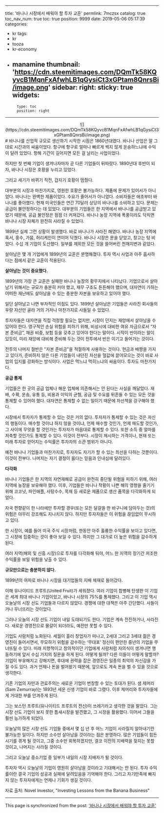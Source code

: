 
---
title: '바나나 시장에서 배워야 할 투자 교훈'
permlink: 7mczsx
catalog: true
toc_nav_num: true
toc: true
position: 9999
date: 2019-05-06 05:17:39
categories:
- kr
tags:
- kr
- tooza
- kr-economy
- manamine
thumbnail: 'https://cdn.steemitimages.com/DQmTk58KQyvcB1MqnFxAfwhLB1qGysiCt3xGPtam8QnrsBi/image.png'
sidebar:
    right:
        sticky: true
widgets:
    -
        type: toc
        position: right
---


<center>
![](https://cdn.steemitimages.com/DQmTk58KQyvcB1MqnFxAfwhLB1qGysiCt3xGPtam8QnrsBi/image.png)
</center>
#
바나나를 산업적 규모로 생산하기 시작한 시점은 1860년대였다. 바나나 산업은 말 그대로 시간과의 싸움이었다. 항구에 항구로 얼마나 빠르게 썩지 않게 운송하느냐에 수익이 달려 있었다. 항해 기간이 길어지면 모든 걸 날리는 사업이었다.​

하지만 첫 번째 기업이 생겨나자마자 곧 다른 기업들이 뒤따랐다. 1890년대 후반이 되자, 바나나 시장은 호황을 누리고 있었다.

그리고 세기가 바뀌기 직전, 갑자기 호황이 멈췄다.

대부분의 시장과 마찬가지로, 영원한 호황은 불가능하다. 제품에 문제가 있어서가 아니었다. 바나나는 완벽한 제품이었다. 수요가 줄어서가 아니었다. 소비자들은 애초부터 바나나를 좋아했다. 현재 미국인들은 연간 70달러 상당의 바나나를 소비하고 있다. 문제는 공급이 불안정하다는 데 있었다. 대부분의 기업들은 한 지역에서 바나나를 공급받고 있었기 때문에, 공급 불안정은 점점 더 커져갔다. 바나나 농장 지역에 폭풍이라도 닥치면 바나나 시장 자체가 완전히 사라질 수 있었다.

1899년 실제 그런 상황이 발생했다. 바로 바나나가 사라진 해였다. 바나나 농장 지역에 혹서, 홍수, 가뭄, 허리케인이 연이어 닥쳤다. 바나나 시장은 문을 닫았고, 창고는 텅 비었다. 수십 개 기업이 도산했다. 일부를 제외한 모든 것을 쓸어버린 천재지변과 같았다.

살아남은 몇 개 기업에게 1899년의 교훈은 분명해졌다. 투자 역시 사업과 아주 흡사하다는 점에서 같은 교훈이 적용된다.

**살아남는 것이 중요했다.**

1899년의 가장 큰 교훈은 실패한 바나나 농장의 황무지에서 나타났다. 기업으로서 살아남기 위해서는 규모가 충분히 커야 했고, 재무 구조도 튼튼해야 했으며, 대자연이 가하는 어떠한 재난에도 살아남을 수 있는 충분한 자본을 보유하고 있어야 했다.

일단 살아남고 나면 부차적인 이점도 있다. 1899년 살아남은 기업들은 사라진 회사들의 우량 자산만 골라 거의 거저나 마찬가지로 사들일 수 있었다.

투자자들은 대자연을 직접 걱정할 필요는 없지만, 시장이 던지는 재앙에서 살아남을 수 있어야 한다. 영구적인 손실 위험을 피하기 위해, 비상시에 대비한 여유 자금으로서 “자본 준비금”, 채권 비중, 보험 등을 갖추고 있어야 한다는 말이다. 시작이 반이라는 말이 있듯이, 미리 재앙에 대비해 준비해 두는 것이 전투에서 반은 이기고 들어가는 것이다.

전투의 나머지 절반은 "자본 준비금"을 적절하게 사용하는 것이다. 현금과 배짱을 가지고 있다가, 준비하지 않은 다른 기업들이 내던진 자산을 헐값에 끌어모으는 것이 바로 사업의 입지를 강화하는 방식이다. 사업은 먹느냐 먹히느냐의 싸움이다. 투자도 마찬가지다.

**공급 통제**

기업들은 한 곳의 공급 업체나 해운 업체에 의존해서는 안 된다는 사실을 깨달았다. 재배, 수확, 운송, 유통 등, 비용과 이익의 균형, 공급 및 수요를 뒤흔들 수 있는 모든 것을 통제할 수 있어야 했다. 대자연은 통제할 수 없는 일이기 때문에 차선책을 강구해야 했다.​

시장에서 투자자가 통제할 수 있는 것은 거의 없다. 투자자가 통제할 수 있는 것은 자신의 행동이다. 매수할 것이냐 하지 않을 것이냐, 언제 매수할 것인가, 언제 매도할 것인가, 그 사이에 무엇을 할 것인가는 투자자가 마음대로 통제할 수 있다. 또한 소득 중 얼마를 저축할 것인가도 통제할 수 있다. 이것이 전부다. 시장이 제시하는 가격이나, 현재 또는 미래 투자로 얻어지는 수익률은 투자자의 소관 범위가 아니다.​

예전 바나나 기업들과 마찬가지로, 투자자도 자기가 할 수 있는 최선을 다하는 것뿐이다. 이것이 전부다. 나머지는 자기 결정이 옳다는 믿음과 인내심에 달려있다.​

**다각화**​

바나나 기업들은 한 지역의 자연재해로 공급이 완전히 중단될 위험을 피하기 위해, 여러 지역에 농장을 보유해야 했다. 이후, 기업들은 바나나 작황이 나쁜 해의 영향을 줄기기 위해 코코넛, 파인애플, 사탕수수, 목재 등 새로운 제품으로 생산 품목을 다각화하게 되었다.

​자국 편향같이 한 나라에만 투자할 경우(또는 모든 달걀을 한 바구니에 담아두는 것)의 위험은 아무리 강조해도 지나치지 않다. 하지만 투자자들은 이 위험을 끊임없이 무시하고 있다.

한 시장이, 예를 들어 미국 주식 시장처럼, 한동안 아주 훌륭한 수익률을 보이고 있다면, 그 시장에 집중하는 것이 좋아 보일 수 있다. 하지만 그 대가로 더 높은 위험을 감수하게 된다.

​여러 지역(해외 및 신흥 시장)으로 투자를 다각화해 둬야, 어느 한 지역의 장기간 저조한 수익률을 보일 위험을 낮출 수 있다.​

**규모만으로는 충분하지 않다.**​

1899년의 여파로 바나나 시장을 대기업들의 지배 체재로 들어갔다.

이해 유나이티드 프루트(United Fruit)가 세워졌다. 여러 기업이 합병해 탄생한 이 기업은 세계 최대 바나나 기업이었고, 바나나 시장의 75%를 통제했다. 그리고 이 기업 역시 오늘날의 시장 선도 기업들과 다르지 않았다. 경쟁에 대한 대책은 아주 간단했다. 사들이거나 무너뜨리는 것이었다.

그러나 오늘의 시장 선도 기업이 내일 도태되기도 한다. 기업은 계속 전진하거나, 사라진다. 새로운 경영진으로 물갈이 되더라도, 예전만 못할 수 있다.

​기업도 사람처럼 노화된다. 세월이 흘러 창업자가 떠나고, 2세대 그리고 3세대 젊은 경영진이 들어서면서, 무모하기 위험을 감수하는 ‘무대포’ 정신이 편안한 중년의 기업을 무너뜨릴 수 있다. 미래 지향적이고 창의적이던 기업에게 사람처럼 자의식이 생겨나면 행동하기에 앞서 수십 가지의 질문을 하게 된다. 어떻게 될까? 다른 이들이 어떻게 말할까? 기업이 부유해지고 강해지면, 후대에 권력을 잡은 경영진은 일종의 최악의 자신감을 가질 수도 있다. 과거 언제나 돈을 벌어왔기 때문에, 앞으로도 계속 돈을 벌 수 있을 것으로 생각한다.

기존 기업의 자만과 관료주의는 새로운 기업이 번창할 수 있는 토대가 된다. 샘 제머리(Sam Zemurray)는 1893년 세운 신생 기업이 바로 그랬다. 이후 제머리와 투자자들에게 거대한 부를 안겨주게 된다.

그는 보스턴 프루트(유나이티드 프루트의 전신)이 쓰레기라고 생각한 것을 팔았다. 그는 시장 선도 기업이 보지 못한 틈새시장을 발견했고, 그 시장을 활용했다. 이어서 그들을 훨씬 능가하게 되었다.

오늘날의 많은 시장 선도 기업들 중에서 몇 십 년 후 어느 기업이 사라질지 알아내기란 불가능한 일이다. 하지만 소수만 살아남을 것이라는 점은 분명하다. 많은 기업들이 힘든 시기를 겪게 될 것이고, 그중 소수만 회복하겠지만, 결코 이전의 지배력을 찾지는 못할 것이고, 나머지는 사라질 것이다.

그리고 오늘날 중소기업 중 일부가 내일의 시장 지배자가 될 것이다.

투자자 역시 오늘날의 기업이 영원히 살아남을 것이라고 기대해서는 안 된다. 투자 수익률이란 결국 기업의 성공과 실패에 달려있음을 기억해야 한다. 그리고 자기만족에 빠지지 않는 투자자에게는 언제나 기회가 생길 것이다.

자료 출처: Novel Investor, "Investing Lessons from the Banana Business"

- - -

This page is synchronized from the post: ['바나나 시장에서 배워야 할 투자 교훈'](https://steemit.com/@pius.pius/7mczsx)
